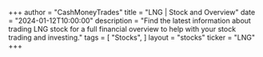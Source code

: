 +++
author = "CashMoneyTrades"
title = "LNG | Stock and Overview"
date = "2024-01-12T10:00:00"
description = "Find the latest information about trading LNG stock for a full financial overview to help with your stock trading and investing."
tags = [
"Stocks",
]
layout = "stocks"
ticker = "LNG"
+++
        


    
        